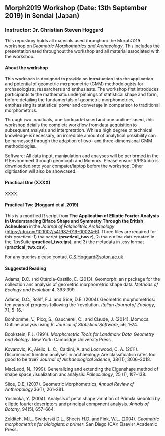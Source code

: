 ## Morph2019 Workshop (Date: 13th September 2019) in Sendai (Japan)
### Instructor: Dr. Christian Steven Hoggard


This repository holds all materials used throughout the Morph2019 workshop on *Geometric Morphometrics and Archaeology*. This includes the presentation used throughout the workshop and all material associated with the workshop.


#### About the workshop

This workshop is designed to provide an introduction into the application and potential of geometric morphometric (GMM) methodologists for archaeologists, researchers and enthusiasts. The workshop first introduces participants to the mathematic underpinnings of statistical shape and form, before detailing the fundamentals of geometric morphometrics, emphasising its statistical power and converage in comparison to traditional morphometrics.

Through two practicals, one landmark-based and one outline-based, this workshop details the complete workflow from data acquisition to subsequent analysis and interpretation. While a high degree of technical knowledge is necessary, an incredible amount of analytical possibility can be harnessed through the adoption of two- and three-dimensional GMM methodologies.

Software: All data input, manipulation and analyses will be performed in the R Environment through geomorph and Momocs. Please ensure R/RStudio is downloaded onto your computer/laptop before the workshop. Other digitisation will also be showcased.


#### Practical One (XXXX)

XXXX


#### Practical Two (Hoggard et al. 2019)

This is a modified R script from **The Application of Elliptic Fourier Analysis in Understanding Biface Shape and Symmetry Through the British Acheulean** in the *Journal of Palaeolithic Archaeology* (https://doi.org/10.1007/s41982-019-00024-6). Three files are required for this practical: 1) the script (**practical_two.r**), 2) the outline data created in the TpsSuite (**practical_two.tps**), and 3) the metadata in .csv format (**practical_two.csv**).

For any queries please contact C.S.Hoggard@soton.ac.uk 


#### Suggested Reading

Adams, D.C. and Otárola-Castillo, E. (2013). Geomorph: an r package for the collection and analysis of geometric morphometric shape data. *Methods of Ecology and Evolution* 4, 393-399. 

Adams, D.C., Rohlf, F.J. and Slice, D.E. (2004). Geometric morphometrics: ten years of progress following the ‘revolution’. *Italian Journal of Zoology*, 71, 5–16. 

Bonhomme, V., Picq, S., Gaucherel, C., and Claude, J. (2014). Momocs: Outline analysis using R. *Journal of
Statistical Software*, 56, 1–24.

Bookstein, F.L. (1991). *Morphometric Tools for Landmark Data: Geometry and Biology*. New York: Cambridge University Press. 

Kovarovic, K., Aiello, L. C., Cardini, A. and Lockwood, C. A. (2011). Discriminant function analyses in
archaeology: Are classification rates too good to be true? *Journal of Archaeological Science*, 38(11),
3006–3018.

MacLeod, N. (1999). Generalizing and extending the Eigenshape method of shape space visualization and
analysis. *Paleobiology*, 25 (1), 107–138.

Slice, D.E. (2007). Geometric Morphometrics, *Annual Review of Anthropology* 36(1), 261–281.  

Yoshioka, Y. (2004). Analysis of petal shape variation of Primula sieboldii by elliptic fourier descriptors and
principal component analysis. *Annals of Botany*, 94(5), 657–664.

Zelditch, M.L., Swiderski D.L., Sheets H.D. and Fink, W.L. (2004). *Geometric morphometrics for biologists: a primer*. San Diego (CA): Elsevier Academic Press.


